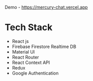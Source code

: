 Demo - https://mercury-chat.vercel.app
# Tech Stack
- React js
- Firebase Firestore Realtime DB
- Material UI
- React Router
- React Context API
- Redux
- Google Authentication
